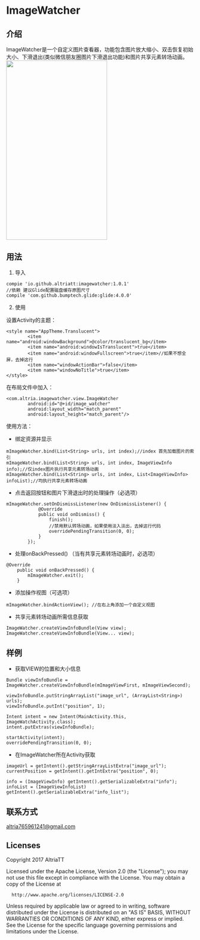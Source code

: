 # ImageWatcher
## 介绍
ImageWatcher是一个自定义图片查看器，功能包含图片放大缩小、双击恢复初始大小、下滑退出(类似微信朋友圈图片下滑退出功能)和图片共享元素转场动画。
<img src="https://github.com/AltriaTT/ImageWatcher/blob/master/1504669961865_video.gif" width="270" height="480"/>
## 用法
1. 导入
```
compie 'io.github.altriatt:imagewatcher:1.0.1'
//依赖 建议Glide配置磁盘缓存原图尺寸
compile 'com.github.bumptech.glide:glide:4.0.0'
```
2. 使用

设置Activity的主题：
```
<style name="AppTheme.Translucent">
        <item name="android:windowBackground">@color/translucent_bg</item>
        <item name="android:windowIsTranslucent">true</item>
        <item name="android:windowFullscreen">true</item>//如果不想全屏，去掉这行
        <item name="windowActionBar">false</item>
        <item name="windowNoTitle">true</item>
</style>
```
在布局文件中加入：
```
<com.altria.imagewatcher.view.ImageWatcher
        android:id="@+id/image_watcher"
        android:layout_width="match_parent"
        android:layout_height="match_parent"/>
```
使用方法：
- 绑定资源并显示
```
mImageWatcher.bind(List<String> urls, int index);//index 首先加载图片的索引
mImageWatcher.bind(List<String> urls, int index, ImageViewInfo info);//仅index图片执行共享元素转场动画
mImageWatcher.bind(List<String> urls, int index, List<ImageViewInfo> infoList);//均执行共享元素转场动画
```
- 点击返回按钮和图片下滑退出时的处理操作（必选项）
```
mImageWatcher.setOnDismissListener(new OnDismissListener() {
            @Override
            public void onDismiss() {
                finish();
                //禁用默认转场动画，如果使用淡入淡出，去掉这行代码
                overridePendingTransition(0, 0);
            }
        });
```
- 处理onBackPressed() （当有共享元素转场动画时，必选项）
```
@Override
    public void onBackPressed() {
        mImageWatcher.exit();
    }
```
- 添加操作视图（可选项）
```
mImageWatcher.bindActionView(); //在右上角添加一个自定义视图
```
- 共享元素转场动画所需信息获取
```
ImageWatcher.createViewInfoBundle(View view);
ImageWatcher.createViewInfoBundle(View... view);
```
## 样例
- 获取VIEW的位置和大小信息
```
Bundle viewInfoBundle = ImageWatcher.createViewInfoBundle(mImageViewFirst, mImageViewSecond);

viewInfoBundle.putStringArrayList("image_url", (ArrayList<String>) urls);
viewInfoBundle.putInt("position", 1);

Intent intent = new Intent(MainActivity.this, ImageWatchActivity.class);
intent.putExtras(viewInfoBundle);

startActivity(intent);
overridePendingTransition(0, 0);
```
- 在ImageWatcher所在Activity获取
```
imageUrl = getIntent().getStringArrayListExtra("image_url");
currentPosition = getIntent().getIntExtra("position", 0);

info = (ImageViewInfo) getIntent().getSerializableExtra("info");
infoList = (ImageViewInfoList) getIntent().getSerializableExtra("info_list");
```
## 联系方式
altria765961241@gmail.com
## 
## Licenses
 Copyright 2017 AltriaTT

 Licensed under the Apache License, Version 2.0 (the "License");
 you may not use this file except in compliance with the License.
 You may obtain a copy of the License at

      http://www.apache.org/licenses/LICENSE-2.0

 Unless required by applicable law or agreed to in writing, software
 distributed under the License is distributed on an "AS IS" BASIS,
 WITHOUT WARRANTIES OR CONDITIONS OF ANY KIND, either express or implied.
 See the License for the specific language governing permissions and
 limitations under the License.
